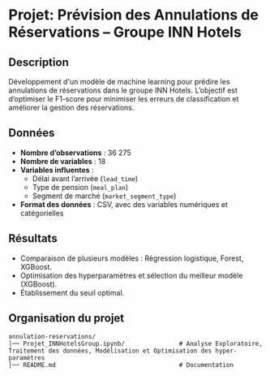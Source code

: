 # Projet: Prévision des Annulations de Réservations – Groupe INN Hotels

## Description
Développement d'un modèle de machine learning pour prédire les annulations de réservations dans le groupe INN Hotels. L’objectif est d’optimiser le F1-score pour minimiser les erreurs de classification et améliorer la gestion des réservations.

## Données
- **Nombre d’observations** : 36 275
- **Nombre de variables** : 18
- **Variables influentes** :
  - Délai avant l’arrivée (`lead_time`)
  - Type de pension (`meal_plan`)
  - Segment de marché (`market_segment_type`)
- **Format des données** : CSV, avec des variables numériques et catégorielles

## Résultats
- Comparaison de plusieurs modèles : Régression logistique, Forest, XGBoost.
- Optimisation des hyperparamètres  et sélection du meilleur modèle (XGBoost).
- Établissement du seuil optimal.

## Organisation du projet
```
annulation-reservations/
│── Projet_INNHotelsGroup.ipynb/               # Analyse Exploratoire, Traitement des données, Modélisation et Optimisation des hyper-paramètres
│── README.md                                  # Documentation
```
